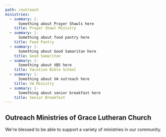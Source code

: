 ```yaml
---
path: /outreach
ministries:
  - summary: |-
      Something about Prayer Shawls here
    title: Prayer Shawl Ministry
  - summary: |-
      Something about food pantry here
    title: Food Pantry
  - summary: |-
      Something about Good Samaritan here
    title: Good Samaritan
  - summary: |-
      Something about VBS here
    title: Vacation Bible School
  - summary: |-
      Something about VA outreach here
    title: VA Ministry
  - summary: |-
      Something about senior breakfast here
    title: Senior Breakfast
---
```


## Outreach Ministries of Grace Lutheran Church

We're blessed to be able to support a variety of ministries in our community.
